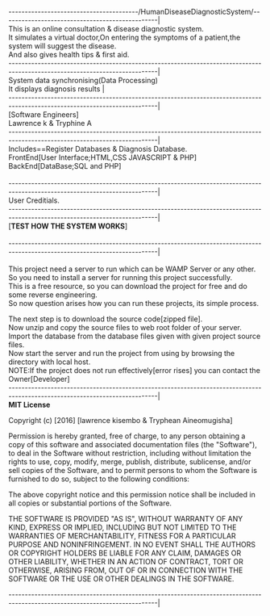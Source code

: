 ----------------------------------------/HumanDiseaseDiagnosticSystem/------------------------------------------------|
</br>
This is an online consultation & disease diagnostic system.</br>
It simulates a virtual doctor,On entering the symptoms of a patient,the system will suggest the disease.</br>
And also gives health tips & first aid.
</br>
----------------------------------------------------------------------------------------------------------------------------|</br>
System data synchronising(Data Processing)</br>
It displays diagnosis results                                                                                               |
</br>
----------------------------------------------------------------------------------------------------------------------------|</br>
[Software Engineers]</br>
Lawrence k & Tryphine A</br>
----------------------------------------------------------------------------------------------------------------------------|
</br>
Includes==Register Databases & Diagnosis Database.</br>
FrontEnd[User Interface;HTML,CSS JAVASCRIPT & PHP]</br>
BackEnd[DataBase;SQL and PHP]</br></br>
----------------------------------------------------------------------------------------------------------------------------|
</br>
User Creditials.
</br>
----------------------------------------------------------------------------------------------------------------------------|</br>
[**TEST HOW THE SYSTEM WORKS**]</br>   
----------------------------------------------------------------------------------------------------------------------------|</br>
</br>
This project need a server to run which can be WAMP Server or any other. So you need to install a server for running this project successfully.</br> This is a free resource, so you can download the project for free and do some reverse engineering.</br> So now question arises how you can run these projects, its simple process.</br>

The next step is to download the source code[zipped file].</br>
Now unzip and copy the source files to web root folder of your server.</br>
Import the database from the database files given with given project source files.</br>
Now start the server and run the project from using by browsing the directory with local host.</br>
NOTE:If the project does not run effectively[error rises] you can contact the Owner[Developer]</br>
----------------------------------------------------------------------------------------------------------------------------|
</br>
**MIT License**</br>

Copyright (c) [2016] [lawrence kisembo & Tryphean Aineomugisha]</br>

Permission is hereby granted, free of charge, to any person obtaining a copy
of this software and associated documentation files (the "Software"), to deal
in the Software without restriction, including without limitation the rights
to use, copy, modify, merge, publish, distribute, sublicense, and/or sell
copies of the Software, and to permit persons to whom the Software is
furnished to do so, subject to the following conditions:</br>

The above copyright notice and this permission notice shall be included in all
copies or substantial portions of the Software.</br>

THE SOFTWARE IS PROVIDED "AS IS", WITHOUT WARRANTY OF ANY KIND, EXPRESS OR
IMPLIED, INCLUDING BUT NOT LIMITED TO THE WARRANTIES OF MERCHANTABILITY,
FITNESS FOR A PARTICULAR PURPOSE AND NONINFRINGEMENT. IN NO EVENT SHALL THE
AUTHORS OR COPYRIGHT HOLDERS BE LIABLE FOR ANY CLAIM, DAMAGES OR OTHER
LIABILITY, WHETHER IN AN ACTION OF CONTRACT, TORT OR OTHERWISE, ARISING FROM,
OUT OF OR IN CONNECTION WITH THE SOFTWARE OR THE USE OR OTHER DEALINGS IN THE
SOFTWARE.   </br>                         

----------------------------------------------------------------------------------------------------------------------------|
